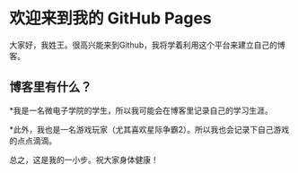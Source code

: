 # 欢迎来到我的 GitHub Pages

大家好，我姓王。很高兴能来到Github，我将学着利用这个平台来建立自己的博客。

## 博客里有什么？

*我是一名微电子学院的学生，所以我可能会在博客里记录自己的学习生涯。

*此外，我也是一名游戏玩家（尤其喜欢星际争霸2）。所以我也会记录下自己游戏的点点滴滴。

总之，这是我的一小步。祝大家身体健康！
